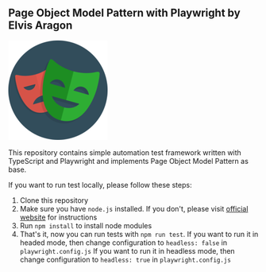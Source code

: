 
## Page Object Model Pattern with Playwright by Elvis Aragon

![alt text](./playwright-logo.png)

This repository contains simple automation test framework written with TypeScript and Playwright and implements Page Object Model Pattern as base.

If you want to run test locally, please follow these steps:

1. Clone this repository
2. Make sure you have `node.js` installed. If you don't, please visit [official website](https://nodejs.org/en/download/) for instructions 
3. Run `npm install` to install node modules
4. That's it, now you can run tests with `npm run test`.
If you want to run it in headed mode, then change configuration to `headless: false` in `playwright.config.js`
If you want to run it in headless mode, then change configuration to `headless: true` in `playwright.config.js`